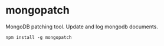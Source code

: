 mongopatch
==========

MongoDB patching tool. Update and log mongodb documents.

	npm install -g mongopatch
